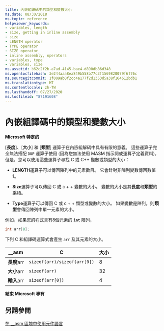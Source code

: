 ```yaml
---
title: 內嵌組譯碼中的類型和變數大小
ms.date: 08/30/2018
ms.topic: reference
helpviewer_keywords:
- variables, length
- size, getting in inline assembly
- size
- LENGTH operator
- TYPE operator
- SIZE operator
- inline assembly, operators
- variables, type
- variables, size
ms.assetid: b62c2f2b-a7ad-4145-bae4-d890db86d348
ms.openlocfilehash: 3e244aaa8ea849b558b77c3f1569820079f6f76c
ms.sourcegitcommit: 1f009ab0f2cc4a177f2d1353d5a38f164612bdb1
ms.translationtype: MT
ms.contentlocale: zh-TW
ms.lasthandoff: 07/27/2020
ms.locfileid: "87191608"
---
```

# <a name="type-and-variable-sizes-in-inline-assembly"></a>內嵌組譯碼中的類型和變數大小

**Microsoft 特定的**

[**長度**]、[**大小**] 和 [**類型**] 運算子在內嵌組解碼中具有有限的意義。 這些運算子完全無法搭配 `DUP` 運算子使用 (因為您無法使用 MASM 指示詞或運算子定義資料)。 但是，您可以使用這些運算子尋找 C 或 C++ 變數或類型的大小：

- **LENGTH**運算子可以傳回陣列中的元素數目。 它會針對非陣列變數傳回數值 1。

- **Size**運算子可以傳回 C 或 c + + 變數的大小。 變數的大小是其**長度**和**類型**的乘積。

- **Type**運算子可以傳回 C 或 c + + 類型或變數的大小。 如果變數是陣列，則**類型**會傳回陣列中單一元素的大小。

例如，如果您的程式具有8個元素的 **`int`** 陣列，

```cpp
int arr[8];
```

下列 C 和組譯碼運算式會產生 `arr` 及其元素的大小。

|__asm|C|大小|
|-------------|-------|----------|
|**長度**arr|`sizeof(arr)/sizeof(arr[0])`|8|
|**大小**arr|`sizeof(arr)`|32|
|**輸入**arr|`sizeof(arr[0])`|4|

**結束 Microsoft 專有**

## <a name="see-also"></a>另請參閱

[在 __asm 區塊中使用元件語言](../../assembler/inline/using-assembly-language-in-asm-blocks.md)<br/>
